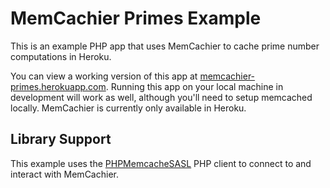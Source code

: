 MemCachier Primes Example
=====

This is an example PHP app that uses MemCachier to cache prime number computations in Heroku.

You can view a working version of this app at [memcachier-primes.herokuapp.com](http://memcachier-primes.herokuapp.com).  Running this app on your local machine in
development will work as well, although you'll need to setup memcached locally.  MemCachier is currently
only available in Heroku.

Library Support
-----

This example uses the [PHPMemcacheSASL](http://github.com/ronnywang/PHPMemcacheSASL) PHP client to connect to and interact with MemCachier.

